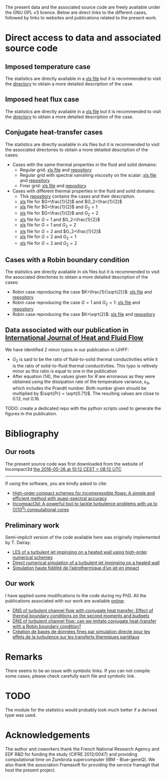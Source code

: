 The present data and the associated source code are freely available under the GNU GPL v3 licence. Below are direct links to the different cases, followed by links to websites and publications related to the present work.

# Direct access to data and associated source code

## Imposed temperature case

The statistics are directly available in a [xls file](/../raw/master/diric/diric.xls) but it is recommended to visit the [directory](/diric/) to obtain a more detailed description of the case.

## Imposed heat flux case

The statistics are directly available in a [xls file](/../raw/master/neuma/neuma.xls) but it is recommended to visit the [directory](/neuma/) to obtain a more detailed description of the case.

## Conjugate heat-transfer cases

The statistics are directly available in xls files but it is recommended to visit the associated directories to obtain a more detailed description of the cases:

- Cases with the same thermal properties in the fluid and solid domains:
    - Regular grid: [xls file](/../raw/master/g1a1_od6/g1a1_od6.xls) and [repository](/g1a1_od6/)
    - Regular grid with spectral vanishing viscosity on the scalar: [xls file](/../raw/master/g1a1/g1a1.xls) and [repository](/g1a1/)
    - Finer grid: [xls file](/../raw/master/g1a1_refined/g1a1_refined.xls) and [repository](/g1a1_refined/)
- Cases with different thermal properties in the fluid and solid domains:
    - This [repository](/gxay/) contains the cases and their description.
    - [xls](/../raw/master/gxay/g05a2/g05a2.xls) file for $`G=\frac{1}{2}`$ and $`G_2=\frac{1}{2}`$
    - [xls](/../raw/master/gxay/g05a1/g05a1.xls) file for $`G=\frac{1}{2}`$ and $`G_2=1`$
    - [xls](/../raw/master/gxay/g05a05/g05a05.xls) file for $`G=\frac{1}{2}`$ and $`G_2=2`$
    - [xls](/../raw/master/gxay/g1a2/g1a2.xls) file for $`G=1`$ and $`G_2=\frac{1}{2}`$
    - [xls](/../raw/master/gxay/g1a05/g1a05.xls) file for $`G=1`$ and $`G_2=2`$
    - [xls](/../raw/master/gxay/g2a2/g2a2.xls) file for $`G=2`$ and $`G_2=\frac{1}{2}`$
    - [xls](/../raw/master/gxay/g2a1/g2a1.xls) file for $`G=2`$ and $`G_2=1`$
    - [xls](/../raw/master/gxay/g2a05/g2a05.xls) file for $`G=2`$ and $`G_2=2`$

## Cases with a Robin boundary condition

The statistics are directly available in xls files but it is recommended to visit the associated directories to obtain a more detailed description of the cases:

- Robin case reproducing the case $`K=\frac{1}{\sqrt{2}}`$: [xls file](/../raw/master/robin_27/robin_27.xls) and [repository](/robin_27/)
- Robin case reproducing the case $`G=1`$ and $`G_2=1`$: [xls file](/../raw/master/robin_19/robin.xls) and [repository](/robin_19/)
- Robin case reproducing the case $`K=\sqrt{2}`$: [xls file](/../raw/master/robin_14/robin_14.xls) and [repository](/robin_14/)

## Data associated with our publication in [International Journal of Heat and Fluid Flow](http://dx.doi.org/10.1016/j.ijheatfluidflow.2015.07.009)

We have identified 2 minor typos in our publication in IJHFF:

- $`G_2`$ is said to be the ratio of fluid-to-solid thermal conductivities while it is the ratio of solid-to-fluid thermal conductivities. This typo is reltively minor as this ratio is equal to one in the publication
- After equation (14), the values given for $`R`$ are erroneous as they were obtained using the dissipation rate of the temperature variance, $`\varepsilon_\theta`$, which includes the Prandtl number. Both number given should be multiplied by $`\sqrt{Pr} = \sqrt{0.71}`$. The resulting values are close to $`0.13`$, not $`0.16`$.

TODO: create a dedicated repo with the python scripts used to generate the figures in the publication.

# Bibliography

## Our roots

The present source code was first downloaded from the website of Incompact3d [the 2016-05-26 at 10:12 CEST = 08:12 UTC](http://www.incompact3d.com/uploads/5/8/7/2/58724623/channel.tar)

-----

If using the software, you are kindly asked to cite:
- [High-order compact schemes for incompressible flows: A simple and efficient method with quasi-spectral accuracy](http://dx.doi.org/10.1016/j.jcp.2009.05.010)
- [Incompact3d: A powerful tool to tackle turbulence problems with up to O(10<sup>5</sup>) computational cores](http://dx.doi.org/10.1002/fld.2480)

## Preliminary work

Semi-implicit version of the code available here was originally implemented by T. Dairay:

- [LES of a turbulent jet impinging on a heated wall using high-order numerical schemes](http://dx.doi.org/10.1016/j.ijheatfluidflow.2014.08.001)
- [Direct numerical simulation of a turbulent jet impinging on a heated wall](http://dx.doi.org/10.1017/jfm.2014.715)
- [Simulation haute fidélité de l’aérothermique d’un jet en impact](https://tel.archives-ouvertes.fr/tel-01101235/)

## Our work

I have applied some modifications to the code during my PhD. All the publications associated with our work are available [online](https://framagit.org/CFLAG/incompact3d):

- [DNS of turbulent channel flow with conjugate heat transfer: Effect of thermal boundary conditions on the second moments and budgets](http://dx.doi.org/10.1016/j.ijheatfluidflow.2015.07.009)
- [DNS of turbulent channel flow: can we imitate conjugate heat-transfer with a Robin boundary condition?](https://hal.archives-ouvertes.fr/hal-01323794v1)
- [Création de bases de données fines par simulation directe pour les effets de la turbulence sur les transferts thermiques pariétaux](https://hal.archives-ouvertes.fr/tel-01321596v1)

# Remarks

There seems to be an issue with symbolic links. If you can not compile some cases, please check carefully each file and symbolic link.

# TODO

The module for the statistics would probably look much better if a derived type was used.

# Acknowledgements

The author and coworkers thank the French National Research Agency and EDF R&D for funding the study (CIFRE 2012/0047) and providing computational time on Zumbrota supercomputer (IBM - Blue-geneQ). We also thank the association Framasoft for providing the service framagit that host the present project.
